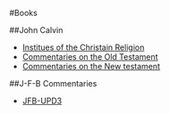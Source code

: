 #Books

##John Calvin
- [Institues of the Christain Religion](instituesofthechristainreligion/index.md)
- [Commentaries on the Old Testament](commentariesontheoldtestament/index.md)
- [Commentaries on the New testament](commentariesonthenewtestament/index.md)

##J-F-B Commentaries
- [JFB-UPD3](JFB-UPD3/JFB00.htm)
